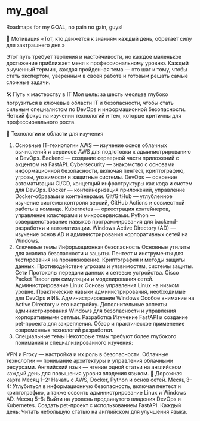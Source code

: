 # my_goal
Roadmaps for my GOAL, no pain no gain, guys!

💪 Мотивация
«Тот, кто движется к знаниям каждый день, обретает силу для завтрашнего дня.»

Этот путь требует терпения и настойчивости, но каждое маленькое достижение приближает меня к профессиональному уровню. Каждый выученный термин, каждая пройденная тема — это шаг к тому, чтобы стать экспертом, уверенным в своей работе и готовым решать самые сложные задачи.

🛠️ Путь к мастерству в IT
Моя цель: за шесть месяцев глубоко погрузиться в ключевые области IT и безопасности, чтобы стать сильным специалистом по DevOps и информационной безопасности. Четкий фокус на изучении технологий и тем, которые критичны для профессионального роста.

🚀 Технологии и области для изучения
1. Основные IT-технологии
AWS — изучение основ облачных вычислений и сервисов AWS для подготовки к администрированию и DevOps.
Backend — создание серверной части приложений с акцентом на FastAPI.
Cybersecurity — знакомство с основами информационной безопасности, включая пентест, криптографию, угрозы, уязвимости и защитные системы.
DevOps — освоение автоматизации CI/CD, концепций инфраструктуры как кода и систем для DevOps.
Docker — контейнеризация приложений, управление Docker-образами и контейнерами.
Git/GitHub — углубленное изучение системы контроля версий, GitHub Actions и совместной работы в команде.
Kubernetes — оркестрация контейнеров, управление кластерами и микросервисами.
Python — совершенствование навыков программирования для backend-разработки и автоматизации.
Windows Active Directory (AD) — изучение основ AD и администрирования корпоративных сетей на Windows.
2. Ключевые темы
Информационная безопасность
Основные утилиты для анализа безопасности и защиты.
Пентест и инструменты для тестирования на проникновение.
Криптография и методы защиты данных.
Противодействие угрозам и уязвимостям, системы защиты.
Сети
Протоколы передачи данных и сетевые устройства.
Cisco Packet Tracer для симуляции и моделирования сетей.
Администрирование Linux
Основы управления Linux на низком уровне.
Практические навыки администрирования, необходимые для DevOps и ИБ.
Администрирование Windows
Особое внимание на Active Directory и его настройку.
Дополнительные аспекты администрирования Windows для безопасности и управления корпоративными сетями.
Разработка
Изучение FastAPI и создание pet-проекта для закрепления.
Обзор и практическое применение современных технологий разработки.
3. Специальные темы
Некоторые темы требуют более глубокого понимания и специализированного изучения:

VPN и Proxy — настройка и их роль в безопасности.
Облачные технологии — понимание архитектуры и управления облачными ресурсами.
Английский язык — чтение одной статьи на английском каждый день для повышения уровня владения языком.
🎯 Дорожная карта
Месяц 1–2: Начать с AWS, Docker, Python и основ сетей.
Месяц 3–4: Углубиться в информационную безопасность, включая пентест и криптографию, а также освоить администрирование Linux и Windows AD.
Месяц 5–6: Выйти на уровень продвинутого владения DevOps и Kubernetes. Создать pet-проект с использованием FastAPI.
Каждый день: Читать небольшую статью на английском для улучшения языка.
